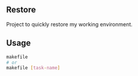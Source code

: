 ## Restore

Project to quickly restore my working environment.

## Usage

```bash
makefile
# or
makefile [task-name]
```

